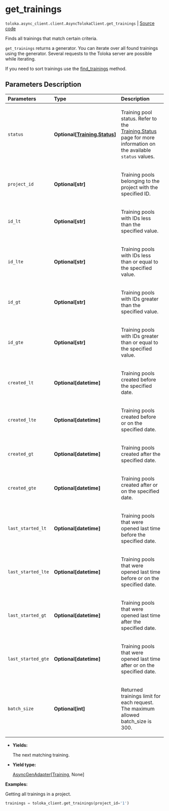 # get_trainings
`toloka.async_client.client.AsyncTolokaClient.get_trainings` | [Source code](https://github.com/Toloka/toloka-kit/blob/v1.1.1/src/client/__init__.py#L0)

Finds all trainings that match certain criteria.


`get_trainings` returns a generator. You can iterate over all found trainings using the generator. Several requests to the Toloka server are possible while iterating.

If you need to sort trainings use the [find_trainings](toloka.client.TolokaClient.find_trainings.md) method.

## Parameters Description

| Parameters | Type | Description |
| :----------| :----| :-----------|
`status`|**Optional\[[Training.Status](toloka.client.training.Training.Status.md)\]**|<p>Training pool status. Refer to the [Training.Status](toloka.client.training.Training.Status.md) page for more information on the available `status` values.</p>
`project_id`|**Optional\[str\]**|<p>Training pools belonging to the project with the specified ID.</p>
`id_lt`|**Optional\[str\]**|<p>Training pools with IDs less than the specified value.</p>
`id_lte`|**Optional\[str\]**|<p>Training pools with IDs less than or equal to the specified value.</p>
`id_gt`|**Optional\[str\]**|<p>Training pools with IDs greater than the specified value.</p>
`id_gte`|**Optional\[str\]**|<p>Training pools with IDs greater than or equal to the specified value.</p>
`created_lt`|**Optional\[datetime\]**|<p>Training pools created before the specified date.</p>
`created_lte`|**Optional\[datetime\]**|<p>Training pools created before or on the specified date.</p>
`created_gt`|**Optional\[datetime\]**|<p>Training pools created after the specified date.</p>
`created_gte`|**Optional\[datetime\]**|<p>Training pools created after or on the specified date.</p>
`last_started_lt`|**Optional\[datetime\]**|<p>Training pools that were opened last time before the specified date.</p>
`last_started_lte`|**Optional\[datetime\]**|<p>Training pools that were opened last time before or on the specified date.</p>
`last_started_gt`|**Optional\[datetime\]**|<p>Training pools that were opened last time after the specified date.</p>
`last_started_gte`|**Optional\[datetime\]**|<p>Training pools that were opened last time after or on the specified date.</p>
`batch_size`|**Optional\[int\]**|<p>Returned trainings limit for each request. The maximum allowed batch_size is 300.</p>

* **Yields:**

  The next matching training.

* **Yield type:**

  [AsyncGenAdapter](toloka.util.async_utils.AsyncGenAdapter.md)\[[Training](toloka.client.training.Training.md), None\]

**Examples:**

Getting all trainings in a project.

```python
trainings = toloka_client.get_trainings(project_id='1')
```
